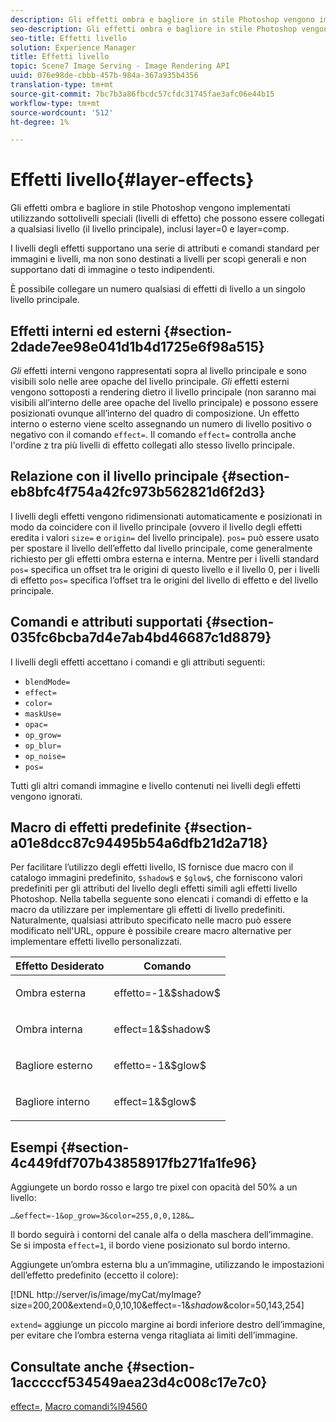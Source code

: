 ```yaml
---
description: Gli effetti ombra e bagliore in stile Photoshop vengono implementati utilizzando sottolivelli speciali (livelli di effetto) che possono essere collegati a qualsiasi livello (il livello principale), inclusi layer=0 e layer=comp.
seo-description: Gli effetti ombra e bagliore in stile Photoshop vengono implementati utilizzando sottolivelli speciali (livelli di effetto) che possono essere collegati a qualsiasi livello (il livello principale), inclusi layer=0 e layer=comp.
seo-title: Effetti livello
solution: Experience Manager
title: Effetti livello
topic: Scene7 Image Serving - Image Rendering API
uuid: 076e98de-cbbb-457b-984a-367a935b4356
translation-type: tm+mt
source-git-commit: 7bc7b3a86fbcdc57cfdc31745fae3afc06e44b15
workflow-type: tm+mt
source-wordcount: '512'
ht-degree: 1%

---
```



# Effetti livello{#layer-effects}

Gli effetti ombra e bagliore in stile Photoshop vengono implementati utilizzando sottolivelli speciali (livelli di effetto) che possono essere collegati a qualsiasi livello (il livello principale), inclusi layer=0 e layer=comp.

I livelli degli effetti supportano una serie di attributi e comandi standard per immagini e livelli, ma non sono destinati a livelli per scopi generali e non supportano dati di immagine o testo indipendenti.

È possibile collegare un numero qualsiasi di effetti di livello a un singolo livello principale.

## Effetti interni ed esterni {#section-2dade7ee98e041d1b4d1725e6f98a515}

*Gli* effetti interni vengono rappresentati sopra al livello principale e sono visibili solo nelle aree opache del livello principale. *Gli* effetti esterni vengono sottoposti a rendering dietro il livello principale (non saranno mai visibili all’interno delle aree opache del livello principale) e possono essere posizionati ovunque all’interno del quadro di composizione. Un effetto interno o esterno viene scelto assegnando un numero di livello positivo o negativo con il comando `effect=`. Il comando `effect=` controlla anche l&#39;ordine z tra più livelli di effetto collegati allo stesso livello principale.

## Relazione con il livello principale {#section-eb8bfc4f754a42fc973b562821d6f2d3}

I livelli degli effetti vengono ridimensionati automaticamente e posizionati in modo da coincidere con il livello principale (ovvero il livello degli effetti eredita i valori `size=` e `origin=` del livello principale). `pos=` può essere usato per spostare il livello dell’effetto dal livello principale, come generalmente richiesto per gli effetti ombra esterna e interna. Mentre per i livelli standard `pos=` specifica un offset tra le origini di questo livello e il livello 0, per i livelli di effetto `pos=` specifica l’offset tra le origini del livello di effetto e del livello principale.

## Comandi e attributi supportati {#section-035fc6bcba7d4e7ab4bd46687c1d8879}

I livelli degli effetti accettano i comandi e gli attributi seguenti:

* `blendMode=`
* `effect=`
* `color=`
* `maskUse=`
* `opac=`
* `op_grow=`
* `op_blur=`
* `op_noise=`
* `pos=`

Tutti gli altri comandi immagine e livello contenuti nei livelli degli effetti vengono ignorati.

## Macro di effetti predefinite {#section-a01e8dcc87c94495b54a6dfb21d2a718}

Per facilitare l’utilizzo degli effetti livello, IS fornisce due macro con il catalogo immagini predefinito, `$shadow$` e `$glow$`, che forniscono valori predefiniti per gli attributi del livello degli effetti simili agli effetti livello Photoshop. Nella tabella seguente sono elencati i comandi di effetto e la macro da utilizzare per implementare gli effetti di livello predefiniti. Naturalmente, qualsiasi attributo specificato nelle macro può essere modificato nell&#39;URL, oppure è possibile creare macro alternative per implementare effetti livello personalizzati.

<table id="table_8089C41AD1F24223A58C7DD8F4DDF73C"> 
 <thead> 
  <tr> 
   <th class="entry"> <b> Effetto Desiderato</b> </th> 
   <th class="entry"> <b> Comando</b> </th> 
  </tr> 
 </thead>
 <tbody> 
  <tr> 
   <td> <p> Ombra esterna </p> </td> 
   <td> <p> <span class="codeph"> effetto=-1&amp;$shadow$</span> </p> </td> 
  </tr> 
  <tr> 
   <td> <p> Ombra interna </p> </td> 
   <td> <p> <span class="codeph"> effect=1&amp;$shadow$</span> </p> </td> 
  </tr> 
  <tr> 
   <td> <p> Bagliore esterno </p> </td> 
   <td> <p> <span class="codeph"> effetto=-1&amp;$glow$</span> </p> </td> 
  </tr> 
  <tr> 
   <td> <p> Bagliore interno </p> </td> 
   <td> <p> <span class="codeph"> effect=1&amp;$glow$</span> </p> </td> 
  </tr> 
 </tbody> 
</table>

## Esempi {#section-4c449fdf707b43858917fb271fa1fe96}

Aggiungete un bordo rosso e largo tre pixel con opacità del 50% a un livello:

`…&effect=-1&op_grow=3&color=255,0,0,128&…`

Il bordo seguirà i contorni del canale alfa o della maschera dell’immagine. Se si imposta `effect=1`, il bordo viene posizionato sul bordo interno.

Aggiungete un’ombra esterna blu a un’immagine, utilizzando le impostazioni dell’effetto predefinito (eccetto il colore):

[!DNL http://server/is/image/myCat/myImage?size=200,200&extend=0,0,10,10&effect=-1&$shadow$&color=50,143,254]

`extend=` aggiunge un piccolo margine ai bordi inferiore destro dell’immagine, per evitare che l’ombra esterna venga ritagliata ai limiti dell’immagine.

## Consultate anche {#section-1acccccf534549aea23d4c008c17e7c0}

[effect=](../../../../../is-api/http-ref/image-serving-api-ref/c-http-protocol-reference/c-command-reference/r-effect.md#reference-b1296c4afed047fb921bbc1e33752135),  [Macro comandi%l94560](../../../../../is-api/http-ref/image-serving-api-ref/c-http-protocol-reference/c-syntax-and-features/r-is-http-command-macros.md#reference-ea2a9571c65a46da83eca27d0013cbf9)
